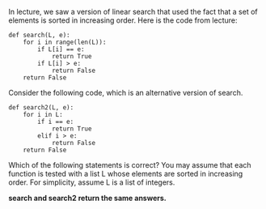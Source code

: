 In lecture, we saw a version of linear search that used the fact that a set of elements is sorted in increasing order. Here is the code from lecture:

```
def search(L, e):
    for i in range(len(L)):
        if L[i] == e:
            return True
        if L[i] > e:
            return False
    return False
```

Consider the following code, which is an alternative version of search.

```
def search2(L, e):
    for i in L:
        if i == e:
            return True
        elif i > e:
            return False
    return False
```

Which of the following statements is correct? You may assume that each function is tested with a list L whose elements are sorted in increasing order. For simplicity, assume L is a list of integers.

**search and search2 return the same answers.** 